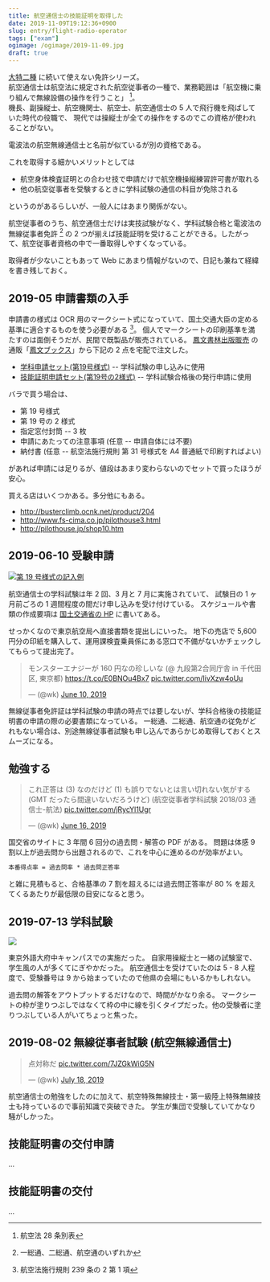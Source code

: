 ```yaml
---
title: 航空通信士の技能証明を取得した
date: 2019-11-09T19:12:36+0900
slug: entry/flight-radio-operator
tags: ["exam"]
ogimage: /ogimage/2019-11-09.jpg
draft: true
---
```


[大特二種](/entry/daitoku2) に続いて使えない免許シリーズ。  
航空通信士は航空法に規定された航空従事者の一種で、業務範囲は「航空機に乗り組んで無線設備の操作を行うこと」 [^1]。  
機長、副操縦士、航空機関士、航空士、航空通信士の 5 人で飛行機を飛ばしていた時代の役職で、
現代では操縦士が全ての操作をするのでこの資格が使われることがない。

電波法の航空無線通信士と名前が似ているが別の資格である。

これを取得する細かいメリットとしては

- 航空身体検査証明との合わせ技で申請だけで航空機操縦練習許可書が取れる
- 他の航空従事者を受験するときに学科試験の通信の科目が免除される

というのがあるらしいが、一般人にはあまり関係がない。

航空従事者のうち、航空通信士だけは実技試験がなく、学科試験合格と電波法の無線従事者免許 [^2] の
2 つが揃えば技能証明を受けることができる。したがって、航空従事者資格の中で一番取得しやすくなっている。

取得者が少ないこともあって Web にあまり情報がないので、日記も兼ねて経緯を書き残しておく。

## 2019-05 申請書類の入手

申請書の様式は OCR 用のマークシート式になっていて、国土交通大臣の定める基準に適合するものを使う必要がある [^3]。
個人でマークシートの印刷基準を満たすのは面倒そうだが、民間で既製品が販売されている。
[鳳文書林出版販売](https://www.hobun.co.jp/) の通販「[鳳文ブックス](https://www.hobun-books.com/)」から下記の 2 点を宅配で注文した。

- [学科申請セット(第19号様式)](https://www.hobun-books.com/products/detail.php?product_id=172) -- 学科試験の申し込みに使用
- [技能証明申請セット(第19号の2様式)](https://www.hobun-books.com/products/detail.php?product_id=173) -- 学科試験合格後の発行申請に使用

バラで買う場合は、

- 第 19 号様式
- 第 19 号の 2 様式
- 指定窓付封筒 -- 3 枚
- 申請にあたっての注意事項 (任意 -- 申請自体には不要)
- 納付書 (任意 -- 航空法施行規則 第 31 号様式を A4 普通紙で印刷すればよい)

があれば申請には足りるが、値段はあまり変わらないのでセットで買ったほうが安心。

買える店はいくつかある。多分他にもある。

- http://busterclimb.ocnk.net/product/204
- http://www.fs-cima.co.jp/pilothouse3.html
- http://pilothouse.jp/shop10.htm

## 2019-06-10 受験申請

[![第 19 号様式の記入例](DOC19.JPG)](DOC19.JPG)

航空通信士の学科試験は年 2 回、3 月と 7 月に実施されていて、
試験日の 1 ヶ月前ごろの 1 週間程度の間だけ申し込みを受け付けている。
スケジュールや書類の作成要項は [国土交通省の HP](https://www.mlit.go.jp/koku/koku_tk12_000005.html) に書いてある。

せっかくなので東京航空局へ直接書類を提出しにいった。
地下の売店で 5,600 円分の印紙を購入して、運用課検査乗員係にある窓口で不備がないかチェックしてもらって提出完了。

<blockquote class="twitter-tweet"><p lang="ja" dir="ltr">モンスターエナジーが 160 円なの珍しいな (@ 九段第2合同庁舎 in 千代田区, 東京都) <a href="https://t.co/E0BNOu4Bx7">https://t.co/E0BNOu4Bx7</a> <a href="https://t.co/IivXzw4oUu">pic.twitter.com/IivXzw4oUu</a></p>&mdash; (@wk) <a href="https://twitter.com/wk/status/1137887315152527361?ref_src=twsrc%5Etfw">June 10, 2019</a></blockquote>

無線従事者免許証は学科試験の申請の時点では要しないが、学科合格後の技能証明書の申請の際の必要書類になっている。
一総通、二総通、航空通の従免がどれもない場合は、別途無線従事者試験も申し込んであらかじめ取得しておくとスムーズになる。

## 勉強する

<blockquote class="twitter-tweet"><p lang="ja" dir="ltr">これ正答は (3) なのだけど (1) も誤りでないとは言い切れない気がする (GMT だったら間違いないだろうけど) (航空従事者学科試験 2018/03 通信士-航法) <a href="https://t.co/jRycYl1Ugr">pic.twitter.com/jRycYl1Ugr</a></p>&mdash; (@wk) <a href="https://twitter.com/wk/status/1140256059472265217?ref_src=twsrc%5Etfw">June 16, 2019</a></blockquote>
国交省のサイトに 3 年間 6 回分の過去問・解答の PDF がある。
問題は体感 9 割以上が過去問から出題されるので、これを中心に進めるのが効率がよい。

```tex
本番得点率 = 過去問率 * 過去問正答率
```

と雑に見積もると、合格基準の 7 割を超えるには過去問正答率が 80 % を超えてくるあたりが最低限の目安になると思う。

## 2019-07-13 学科試験

[![](IMG_2649.JPG)](IMG_2649.JPG)

東京外語大府中キャンパスでの実施だった。
自家用操縦士と一緒の試験室で、学生風の人が多くてにぎやかだった。
航空通信士を受けていたのは 5 - 8 人程度で、受験番号は 9 から始まっていたので他県の会場にもいるかもしれない。

過去問の解答をアウトプットするだけなので、時間がかなり余る。
マークシートの枠が塗りつぶしではなくて枠の中に線を引くタイプだった。他の受験者に塗りつぶしている人がいてちょっと焦った。

## 2019-08-02 無線従事者試験 (航空無線通信士)

<blockquote class="twitter-tweet"><p lang="ja" dir="ltr">点対称だ <a href="https://t.co/7JZGkWiG5N">pic.twitter.com/7JZGkWiG5N</a></p>&mdash; (@wk) <a href="https://twitter.com/wk/status/1151790974021931008?ref_src=twsrc%5Etfw">July 18, 2019</a></blockquote>

航空通信士の勉強をしたのに加えて、航空特殊無線技士・第一級陸上特殊無線技士も持っているので事前知識で突破できた。
学生が集団で受験していてかなり騒がしかった。

## 技能証明書の交付申請

...

## 技能証明書の交付

...

[^1]: 航空法 28 条別表

[^2]: 一総通、二総通、航空通のいずれか

[^3]: 航空法施行規則 239 条の 2 第 1 項
